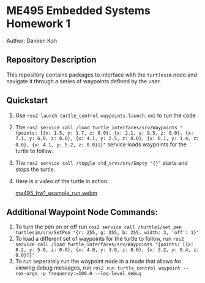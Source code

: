 # ME495 Embedded Systems Homework 1
Author: Damien Koh

## Repository Description
This repository contains packages to interface with the `turtlesim` node and navigate it through a series of waypoints defined by the user.

## Quickstart
1. Use `ros2 launch turtle_control waypoints.launch.xml` to run the code
2. The `ros2 service call /load turtle_interfaces/srv/Waypoints "{points: [{x: 1.5, y: 1.7, z: 0.0}, {x: 2.1, y: 9.5, z: 0.0}, {x: 7.1, y: 6.0, z: 0.0}, {x: 4.1, y: 2.5, z: 0.0}, {x: 8.1, y: 1.4, z: 0.0}, {x: 4.1, y: 5.2, z: 0.0}]}"` service loads waypoints for the turtle to follow.
3. The `ros2 service call /toggle std_srvs/srv/Empty "{}"` starts and stops the turtle.
4. Here is a video of the turtle in action:
   
   [me495_hw1_example_run.webm](https://github.com/ME495-EmbeddedSystems/homework1-dkoh555/assets/107823507/3a7a1c17-2e27-4c2f-95a3-26f78f52ff1c)


## Additional Waypoint Node Commands:
1. To turn the pen on or off run `ros2 service call /turtle1/set_pen turtlesim/srv/SetPen "{r: 255, g: 255, b: 255, width: 3, 'off': 1}"`
2. To load a different set of waypoints for the turtle to follow, run `ros2 service call /load turtle_interfaces/srv/Waypoints "{points: [{x: 8.2, y: 5.0, z: 0.0}, {x: 4.0, y: 3.0, z: 0.0}, {x: 3.2, y: 9.4, z: 0.0}]}"`
3. To run seperately run the waypoint node in a mode that allows for viewing debug messages, run `ros2 run turtle_control waypoint --ros-args -p frequency:=100.0 --log-level debug`
